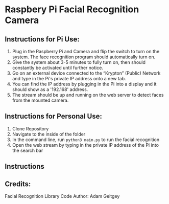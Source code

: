# Raspbery Pi Facial Recognition Camera

## Instructions for Pi Use:

1. Plug in the Raspberry Pi and Camera and flip the switch to turn on the system. The face recognition program should automatically turn on.
2. Give the system about 3-5 minutes to fully turn on, then should constantly be activated until further notice.
3. Go on an external device connected to the “Krypton” (Public) Network and type in the Pi's private IP address onto a new tab.
4. You can find the IP address by plugging in the Pi into a display and it should show as a '192.168' address.
5. The stream should be up and running on the web server to detect faces from the mounted camera.

## Instructions for Personal Use:

1. Clone Repository
2. Navigate to the inside of the folder
3. In the command line, run `python3 main.py` to run the facial recognition
4. Open the web stream by typing in the private IP address of the Pi into the search bar

## Instructions 

## Credits:

Facial Recognition Library Code Author: Adam Geitgey
